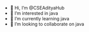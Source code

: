 - 👋 Hi, I’m @CSEAdityaHub
- 👀 I’m interested in java
- 🌱 I’m currently learning java
- 💞️ I’m looking to collaborate on java

<!---
CSEAdityaHub/CSEAdityaHub is a ✨ special ✨ repository because its `README.md` (this file) appears on your GitHub profile.
You can click the Preview link to take a look at your changes.
--->

